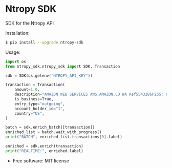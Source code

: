 # Ntropy SDK

SDK for the Ntropy API

Installation:

```bash
$ pip install --upgrade ntropy-sdk
```

Usage:

```python
import os
from ntropy_sdk.ntropy_sdk import SDK, Transaction

sdk = SDK(os.getenv("NTROPY_API_KEY"))

transaction = Transaction(
    amount=1.0,
    description="AMAZON WEB SERVICES AWS.AMAZON.CO WA Ref5543286P25S: Crd15",
    is_business=True,
    entry_type="outgoing",
    account_holder_id="1",
    country="US",
)

batch = sdk.enrich_batch([transaction])
enriched_list = batch.wait_with_progress()
print("BATCH", enriched_list.transactions[0].label)

enriched = sdk.enrich(transaction)
print("REALTIME:", enriched.label)
```

* Free software: MIT license


